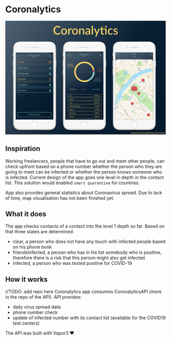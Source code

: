 # Coronalytics

![Image description](readme/showcase.png)
## Inspiration
Working freelancers, people that have to go out and meet other people, can check upfront based on a phone number whether the person who they are going to meet can be infected or whether the person knows someone who is infected. Current design of the app goes one level in depth in the contact list. This solution would enabled `smart quarantine` for countries.

App also provides general statistics about Coronavirus spread. Due to lack of time, map visualisation has not been finished yet.

## What it does
The app checks contacts of a contact into the level 1 depth so far.
Based on that three states are determined:
 - clear, a person who does not have any touch with infected people based on his phone book
 - friendsInfected, a person who has in his list somebody who is positive, therefore there is a risk that this person might also get infected
 - infected, a person who was tested positive for COVID-19

## How it works
//TODO: add repo here
Coronalytics app consumes CoronalyticsAPI (more in the repo of the API).
API provides:
  - daily virus spread data
  - phone number check
  - update of infected number with its contact list (available for the COVID19 test centers)

The API was built with Vapor3 ❤️.  
